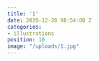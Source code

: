 ```yaml
---
title: '1'
date: 2020-12-20 08:54:00 Z
categories:
- illustrations
position: 10
image: "/uploads/1.jpg"
---
```


